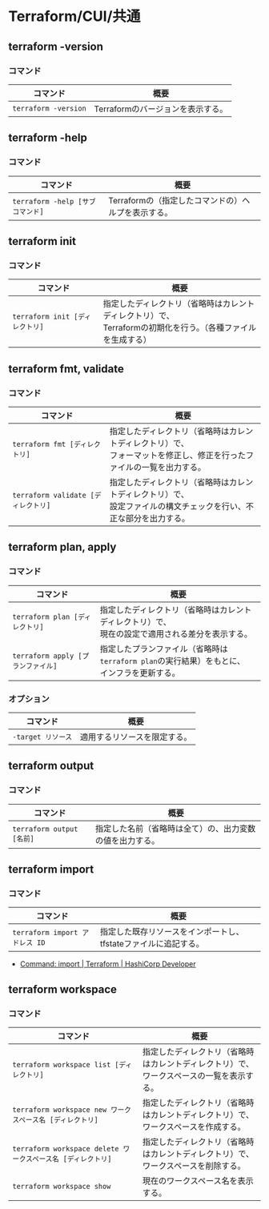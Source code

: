 # Terraform/CUI/共通

## terraform -version

### コマンド

| コマンド             | 概要                              |
| -------------------- | --------------------------------- |
| `terraform -version` | Terraformのバージョンを表示する。 |

## terraform -help

### コマンド

| コマンド                         | 概要                                                |
| -------------------------------- | --------------------------------------------------- |
| `terraform -help [サブコマンド]` | Terraformの（指定したコマンドの）ヘルプを表示する。 |

## terraform init

### コマンド

| コマンド                        | 概要                                                         |
| ------------------------------- | ------------------------------------------------------------ |
| `terraform init [ディレクトリ]` | 指定したディレクトリ（省略時はカレントディレクトリ）で、<br />Terraformの初期化を行う。（各種ファイルを生成する） |

## terraform fmt, validate

### コマンド

| コマンド                            | 概要                                                         |
| ----------------------------------- | ------------------------------------------------------------ |
| `terraform fmt [ディレクトリ]`      | 指定したディレクトリ（省略時はカレントディレクトリ）で、<br />フォーマットを修正し、修正を行ったファイルの一覧を出力する。 |
| `terraform validate [ディレクトリ]` | 指定したディレクトリ（省略時はカレントディレクトリ）で、<br />設定ファイルの構文チェックを行い、不正な部分を出力する。 |

## terraform plan, apply

### コマンド

| コマンド                           | 概要                                                         |
| ---------------------------------- | ------------------------------------------------------------ |
| `terraform plan [ディレクトリ]`    | 指定したディレクトリ（省略時はカレントディレクトリ）で、<br />現在の設定で適用される差分を表示する。 |
| `terraform apply [プランファイル]` | 指定したプランファイル（省略時は`terraform plan`の実行結果）をもとに、<br />インフラを更新する。 |

### オプション

| コマンド           | 概要                         |
| ------------------ | ---------------------------- |
| `-target リソース` | 適用するリソースを限定する。 |

## terraform output

### コマンド

| コマンド                  | 概要                                                     |
| ------------------------- | -------------------------------------------------------- |
| `terraform output [名前]` | 指定した名前（省略時は全て）の、出力変数の値を出力する。 |

## terraform import

### コマンド

| コマンド                       | 概要                                                         |
| ------------------------------ | ------------------------------------------------------------ |
| `terraform import アドレス ID` | 指定した既存リソースをインポートし、tfstateファイルに追記する。 |

- [Command: import | Terraform | HashiCorp Developer](https://developer.hashicorp.com/terraform/cli/commands/import)

## terraform workspace

### コマンド

| コマンド                                                     | 概要                                                         |
| ------------------------------------------------------------ | ------------------------------------------------------------ |
| `terraform workspace list [ディレクトリ]`                    | 指定したディレクトリ（省略時はカレントディレクトリ）で、<br />ワークスペースの一覧を表示する。 |
| `terraform workspace new ワークスペース名 [ディレクトリ]`    | 指定したディレクトリ（省略時はカレントディレクトリ）で、<br />ワークスペースを作成する。 |
| `terraform workspace delete ワークスペース名 [ディレクトリ]` | 指定したディレクトリ（省略時はカレントディレクトリ）で、<br />ワークスペースを削除する。 |
| `terraform workspace show`                                   | 現在のワークスペース名を表示する。                           |
